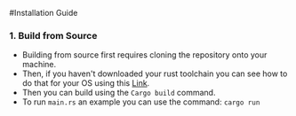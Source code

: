 #Installation Guide
### 1. Build from Source
+ Building from source first requires cloning the repository onto your machine. 
+ Then, if you haven't downloaded your rust toolchain you can see how to do that for your OS using this
    [Link](https://www.rust-lang.org/tools/install).
+ Then you can build using the ```Cargo build``` command.
+ To run ```main.rs``` an example you can use the command: ```cargo run```
<!--+ **Documentation** - [![Inline docs](https://inch-ci.org/github/dwyl/hapi-auth-jwt2.svg?branch=master)](https://inch-ci.org/github/dwyl/hapi-auth-jwt2) _most_ people don't _think_ of _documentation_ as the "_priority_" for their (_technical_) project,-->
